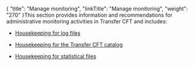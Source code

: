 {
    "title": "Manage monitoring",
    "linkTitle": "Manage monitoring",
    "weight": "270"
}This section provides information and recommendations for administrative monitoring activities in Transfer CFT and includes:

-   [Housekeeping for log files](../housekeeping_logs)
-   [Housekeeping for the Transfer CFT catalog](../housekeeping_catalog)
-   [Housekeeping for statistical files](../../admin_commands_intro/switching_files_manually)
